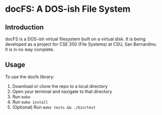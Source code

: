 # docFS: A DOS-ish File System

## Introduction

docFS is a DOS-ish virtual filesystem built on a virtual disk. It is being developed as a project for CSE 350 (File Systems) at CSU, San Bernardino. It is in no way complete.

## Usage

To use the docfs library:

1. Download or clone the repo to a local directory
2. Open your terminal and navigate to that directory
3. Run `make`
4. Run `make install`
5. (Optional) Run `make tests && ./bin/test`

